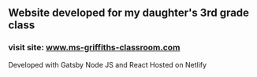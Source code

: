 ## Website developed for my daughter's 3rd grade class
### visit site: www.ms-griffiths-classroom.com

Developed with Gatsby Node JS and React
Hosted on Netlify
